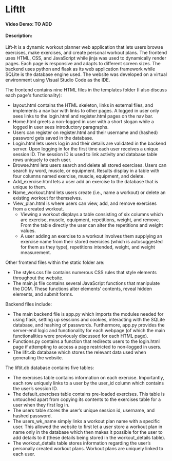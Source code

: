 # LiftIt 
#### Video Demo: TO ADD
#### Description:

Lift-It is a dynamic workout planner web application that lets users browse exercises, make exercises, and create personal workout plans. The frontend uses HTML, CSS, and JavaScript while jinja was used to dynamically render pages. Each page is responsive and adapts to different screen sizes. The backend uses python and flask as its web application framework while SQLite is the database engine used. The website was developed on a virtual environment using Visual Studio Code as the IDE.

The frontend contains nine HTML files in the templates folder (I also discuss each page's functionality):

- layout.html contains the HTML skeleton, links in external files, and implements a nav bar with links to other pages. A logged in user only sees links to the login.html and register.html pages on the nav bar. 
- Home.html greets a non-logged in user with a short slogan while a logged in user sees introductory paragraphs.
- Users can register on register.html and their username and (hashed) password gets saved in the database.
- Login.html lets users log in and their details are validated in the backend server. Upon logging in for the first time each user receives a unique session ID. The session ID is used to link activity and database table rows uniquely to each user.
- Browse.html lets users search and delete all stored exercises. Users can search by word, muscle, or equipment. Results display in a table with four columns named exercise, muscle, equipment, and delete.
- Add_exercise.html lets a user add an exercise to the database that is unique to them.
- Name_workout.html lets users create (i.e., name a workout) or delete an existing workout for themselves.
- View_plan.html is where users can view, add, and remove exercises from a created workout.
    - Viewing a workout displays a table consisting of six columns which are exercise, muscle, equipment, repetitions, weight, and remove. From the table directly the user can alter the repetitions and weight values.
    - A user adding an exercise to a workout involves them supplying an exercise name from their stored exercises (which is autosuggested for them as they type), repetitions intended, weight, and weight measurement.

Other frontend files within the static folder are:
- The styles.css file contains numerous CSS rules that style elements throughout the website. 
- The main.js file contains several JavaScript functions that manipulate the DOM. These functions alter elements’ contents, reveal hidden elements, and submit forms. 

Backend files include:

- The main backend file is app.py which imports the modules needed for using flask, setting up sessions and cookies, interacting with the SQLite database, and hashing of passwords. Furthermore, app.py provides the server-end logic and functionality for each webpage (of which the main functionalities were previously discussed for each HTML page).
- Functions.py contains a function that redirects users to the login.html page if attempting to access a page restricted to non-logged in users.
- The lifit.db database which stores the relevant data used when generating the website.

The liftit.db database contains five tables:

- The exercises table contains information on each exercise. Importantly, each row uniquely links to a user by the user_id column which contains the user’s session ID.
- The default_exercises table contains pre-loaded exercises. This table is untouched apart from copying its contents to the exercises table for a user when they first log in.
- The users table stores the user’s unique session id, username, and hashed password.
- The users_wk_name simply links a workout plan name with a specific user. This allowed the website to first let a user store a workout plan in name only in the database which then makes it possible for the user to add details to it (these details being stored in the workout_details table).
- The workout_details table stores information regarding the user’s personally created workout plans. Workout plans are uniquely linked to each user.

